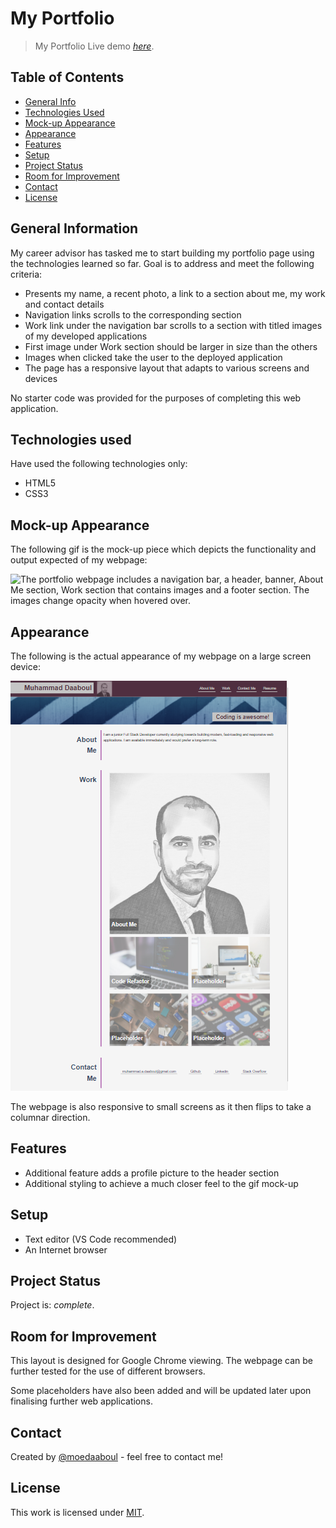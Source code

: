# My Portfolio
> My Portfolio
> Live demo [_here_](https://moedaaboul.github.io/flexbox-portfolio/). 

## Table of Contents
* [General Info](#general-information)
* [Technologies Used](#technologies-used)
* [Mock-up Appearance](#mock-up-appearance)
* [Appearance](#appearance)
* [Features](#features)
* [Setup](#setup)
* [Project Status](#project-status)
* [Room for Improvement](#room-for-improvement)
* [Contact](#contact)
* [License](#license)

## General Information
My career advisor has tasked me to start building my portfolio page using the technologies learned so far. Goal is to address and meet the following criteria:

- Presents my name, a recent photo, a link to a section about me, my work and contact details
- Navigation links scrolls to the corresponding section
- Work link under the navigation bar scrolls to a section with titled images of my developed applications
- First image under Work section should be larger in size than the others
- Images when clicked take the user to the deployed application
- The page has a responsive layout that adapts to various screens and devices

No starter code was provided for the purposes of completing this web application.

## Technologies used
Have used the following technologies only: 

- HTML5
- CSS3

## Mock-up Appearance
The following gif is the mock-up piece which depicts the functionality and output expected of my webpage: 

![The portfolio webpage includes a navigation bar, a header, banner, About Me section, Work section that contains images and a footer section. The images change opacity when hovered over.](./demo.gif)

## Appearance
The following is the actual appearance of my webpage on a large screen device: 

![The portfolio webpage includes a navigation bar, a header, banner, About Me section, Work section that contains images and a footer section. The images change opacity when hovered over.](./appearance.PNG)

The webpage is also responsive to small screens as it then flips to take a columnar direction.

## Features

- Additional feature adds a profile picture to the header section
- Additional styling to achieve a much closer feel to the gif mock-up

## Setup
- Text editor (VS Code recommended)
- An Internet browser

## Project Status
Project is: _complete_. 


## Room for Improvement

This layout is designed for Google Chrome viewing. The webpage can be further tested for the use of different browsers.

Some placeholders have also been added and will be updated later upon finalising further web applications.


## Contact
Created by [@moedaaboul](https://github.com/moedaaboul) - feel free to contact me!




## License
This work is licensed under
[MIT](https://github.com/moedaaboul/02_Portfolio/blob/main/LICENSE).

